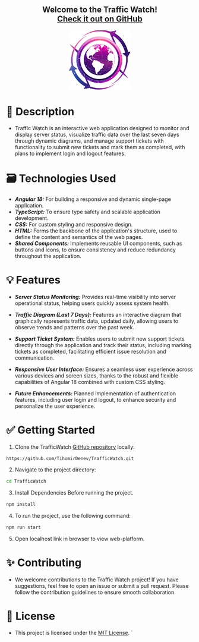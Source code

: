 <h2 align="center">
  Welcome to the Traffic Watch! <br/>
  <a href="https://github.com/TihomirDenev/TrafficWatch" target="_blank">Check it out on GitHub</a>
</h2>
<div align="center">
  <img src="public/globe.png" alt="Traffic Watch" style="height: 160px;" />
</div>


# 📝 Description
- Traffic Watch is an interactive web application designed to monitor and display server status, visualize traffic data over the last seven days through dynamic diagrams, and manage support tickets with functionality to submit new tickets and mark them as completed, with plans to implement login and logout features.

# 🗃️ Technologies Used

- **_Angular 18:_** For building a responsive and dynamic single-page application.
- **_TypeScript:_** To ensure type safety and scalable application development.
- **_CSS:_** For custom styling and responsive design.
- **_HTML:_** Forms the backbone of the application's structure, used to define the content and semantics of the web pages.
- **_Shared Components:_** Implements reusable UI components, such as buttons and icons, to ensure consistency and reduce redundancy throughout the application.

# 💡 Features

- **_Server Status Monitoring:_** Provides real-time visibility into server operational status, helping users quickly assess system health.

- **_Traffic Diagram (Last 7 Days):_** Features an interactive diagram that graphically represents traffic data, updated daily, allowing users to observe trends and patterns over the past week.

- **_Support Ticket System:_** Enables users to submit new support tickets directly through the application and track their status, including marking tickets as completed, facilitating efficient issue resolution and communication.

- **_Responsive User Interface:_** Ensures a seamless user experience across various devices and screen sizes, thanks to the robust and flexible capabilities of Angular 18 combined with custom CSS styling.

- **_Future Enhancements:_** Planned implementation of authentication features, including user login and logout, to enhance security and personalize the user experience.

# ✅ Getting Started

1. Clone the TrafficWatch [GitHub repository](https://github.com/TihomirDenev/TrafficWatch) locally:

```bash
https://github.com/TihomirDenev/TrafficWatch.git
```

2. Navigate to the project directory:

```bash
cd TrafficWatch
```

3. Install Dependencies Before running the project.

```bash
npm install
```

4. To run the project, use the following command:

```bash
npm run start
```

5. Open localhost link in browser to view web-platform.

# ✨ Contributing

- We welcome contributions to the Traffic Watch project! If you have suggestions, feel free to open an issue or submit a pull request. Please follow the contribution guidelines to ensure smooth collaboration.

# 📇 License

- This project is licensed under the [MIT License](https://opensource.org/licenses/MIT).
`
